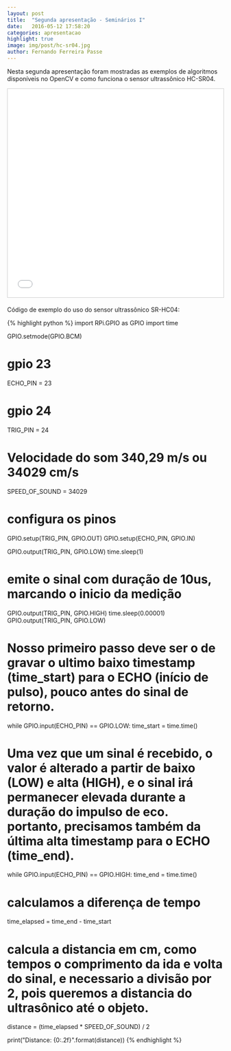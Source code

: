 ```yaml
---
layout: post
title:  "Segunda apresentação - Seminários I"
date:   2016-05-12 17:58:20
categories: apresentacao
highlight: true
image: img/post/hc-sr04.jpg
author: Fernando Ferreira Passe
---
```

<p>Nesta segunda apresentação foram mostradas as exemplos de algoritmos disponíveis no OpenCV e como funciona o sensor ultrassônico HC-SR04.</p>

<iframe src="//www.slideshare.net/slideshow/embed_code/key/40gu17bbF8rC9p" width="595" height="485" frameborder="0" marginwidth="0" marginheight="0" scrolling="no" style="border:1px solid #CCC; border-width:1px; margin-bottom:5px; max-width: 100%;" allowfullscreen></iframe>

Código de exemplo do uso do sensor ultrassônico SR-HC04:

{% highlight python %}
 import RPi.GPIO as GPIO
 import time
 
 GPIO.setmode(GPIO.BCM)
 
 # gpio 23
 ECHO_PIN = 23
 
 # gpio 24
 TRIG_PIN = 24
 
 # Velocidade do som 340,29 m/s ou 34029 cm/s
 SPEED_OF_SOUND = 34029
 
 # configura os pinos
 GPIO.setup(TRIG_PIN, GPIO.OUT)
 GPIO.setup(ECHO_PIN, GPIO.IN)
 
 GPIO.output(TRIG_PIN, GPIO.LOW)
 time.sleep(1)
 
 # emite o sinal com duração de 10us, marcando o inicio da medição
 GPIO.output(TRIG_PIN, GPIO.HIGH)
 time.sleep(0.00001)
 GPIO.output(TRIG_PIN, GPIO.LOW)
 
 # Nosso primeiro passo deve ser o de gravar o ultimo baixo timestamp (time_start) para o ECHO (início de pulso), pouco antes do sinal de retorno.
 while GPIO.input(ECHO_PIN) == GPIO.LOW:
  time_start = time.time()
  
 # Uma vez que um sinal é recebido, o valor é alterado a partir de baixo (LOW) e alta (HIGH), e o sinal irá permanecer elevada durante a duração do impulso de eco. portanto, precisamos também da última alta timestamp para o ECHO (time_end).
 while GPIO.input(ECHO_PIN) == GPIO.HIGH:
  time_end = time.time()
  
 # calculamos a diferença de tempo
 time_elapsed = time_end - time_start 
 
 # calcula a distancia em cm, como tempos o comprimento da ida e volta do sinal, e necessario a divisão por 2, pois queremos a distancia do ultrasônico até o objeto.
 distance = (time_elapsed * SPEED_OF_SOUND) / 2 
 
 print("Distance: {0:.2f}".format(distance))
{% endhighlight %}